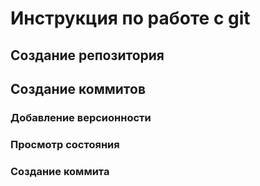 # Инструкция по работе с git

## Cоздание репозитория

## Создание коммитов

### Добавление версионности

### Просмотр состояния

### Создание коммита